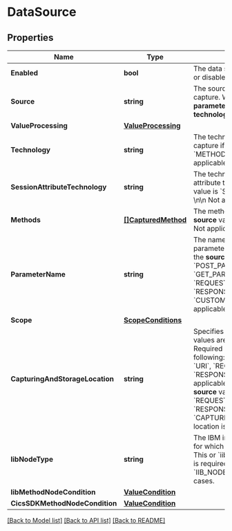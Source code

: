 # DataSource

## Properties

Name | Type | Description | Notes
------------ | ------------- | ------------- | -------------
**Enabled** | **bool** | The data source is enbled (&#x60;true&#x60;) or disabled (&#x60;false&#x60;). | 
**Source** | **string** | The source of the attribute to capture. Works in conjunction with **parameterName** or **methods** and **technology**. | 
**ValueProcessing** | [**ValueProcessing**](ValueProcessing.md) |  | [optional] 
**Technology** | **string** | The technology of the method to capture if the **source** value is &#x60;METHOD_PARAM&#x60;. \\n\\n Not applicable in other cases. | [optional] 
**SessionAttributeTechnology** | **string** | The technology of the session attribute to capture if the **source** value is &#x60;SESSION_ATTRIBUTE&#x60;. \\n\\n Not applicable in other cases. | [optional] 
**Methods** | [**[]CapturedMethod**](CapturedMethod.md) | The method specification if the **source** value is &#x60;METHOD_PARAM&#x60;.    Not applicable in other cases. | [optional] 
**ParameterName** | **string** | The name of the web request parameter to capture.   Required if the **source** is one of the following: &#x60;POST_PARAMETER&#x60;, &#x60;GET_PARAMETER&#x60;, &#x60;REQUEST_HEADER&#x60;, &#x60;RESPONSE_HEADER&#x60;, &#x60;CUSTOM_ATTRIBUTE&#x60;.   Not applicable in other cases. | [optional] 
**Scope** | [**ScopeConditions**](ScopeConditions.md) |  | [optional] 
**CapturingAndStorageLocation** | **string** | Specifies the location where the values are captured and stored.   Required if the **source** is one of the following: &#x60;GET_PARAMETER&#x60;, &#x60;URI&#x60;, &#x60;REQUEST_HEADER&#x60;, &#x60;RESPONSE_HEADER&#x60;.    Not applicable in other cases.    If the **source** value is &#x60;REQUEST_HEADER&#x60; or &#x60;RESPONSE_HEADER&#x60;, the &#x60;CAPTURE_AND_STORE_ON_BOTH&#x60; location is not allowed. | [optional] 
**IibNodeType** | **string** | The IBM integration bus node type for which the value is captured.   This or &#x60;iibMethodNodeCondition&#x60; is required if the **source** is: &#x60;IIB_NODE&#x60;.   Not applicable in other cases. | [optional] 
**IibMethodNodeCondition** | [**ValueCondition**](ValueCondition.md) |  | [optional] 
**CicsSDKMethodNodeCondition** | [**ValueCondition**](ValueCondition.md) |  | [optional] 

[[Back to Model list]](../README.md#documentation-for-models) [[Back to API list]](../README.md#documentation-for-api-endpoints) [[Back to README]](../README.md)


